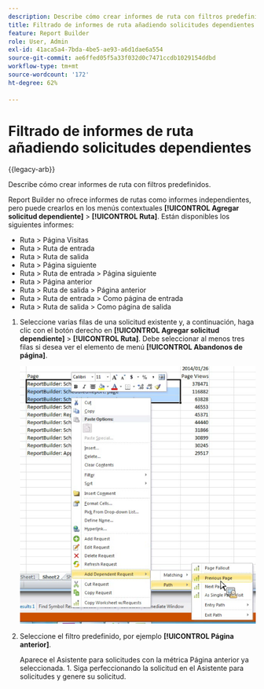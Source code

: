 ```yaml
---
description: Describe cómo crear informes de ruta con filtros predefinidos.
title: Filtrado de informes de ruta añadiendo solicitudes dependientes
feature: Report Builder
role: User, Admin
exl-id: 41aca5a4-7bda-4be5-ae93-a6d1dae6a554
source-git-commit: ae6ffed05f5a33f032d0c7471ccdb1029154ddbd
workflow-type: tm+mt
source-wordcount: '172'
ht-degree: 62%

---
```


# Filtrado de informes de ruta añadiendo solicitudes dependientes

{{legacy-arb}}

Describe cómo crear informes de ruta con filtros predefinidos.

Report Builder no ofrece informes de rutas como informes independientes, pero puede crearlos en los menús contextuales **[!UICONTROL Agregar solicitud dependiente]** > **[!UICONTROL Ruta]**. Están disponibles los siguientes informes:

* Ruta > Página Visitas
* Ruta > Ruta de entrada
* Ruta > Ruta de salida
* Ruta > Página siguiente
* Ruta > Ruta de entrada > Página siguiente
* Ruta > Página anterior
* Ruta > Ruta de salida > Página anterior
* Ruta > Ruta de entrada > Como página de entrada
* Ruta > Ruta de salida > Como página de salida

1. Seleccione varias filas de una solicitud existente y, a continuación, haga clic con el botón derecho en **[!UICONTROL Agregar solicitud dependiente]** > **[!UICONTROL Ruta]**. Debe seleccionar al menos tres filas si desea ver el elemento de menú **[!UICONTROL Abandonos de página]**.

   ![Captura de pantalla que muestra tres filas seleccionadas con la opción Agregar solicitud dependiente seleccionada.](assets/dependen_request.png)

2. Seleccione el filtro predefinido, por ejemplo **[!UICONTROL Página anterior]**.

   Aparece el Asistente para solicitudes con la métrica Página anterior ya seleccionada. 1. Siga perfeccionando la solicitud en el Asistente para solicitudes y genere su solicitud.

